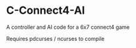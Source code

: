 C-Connect4-AI
=============

A controller and AI code for a 6x7 connect4 game

Requires pdcurses / ncurses to compile